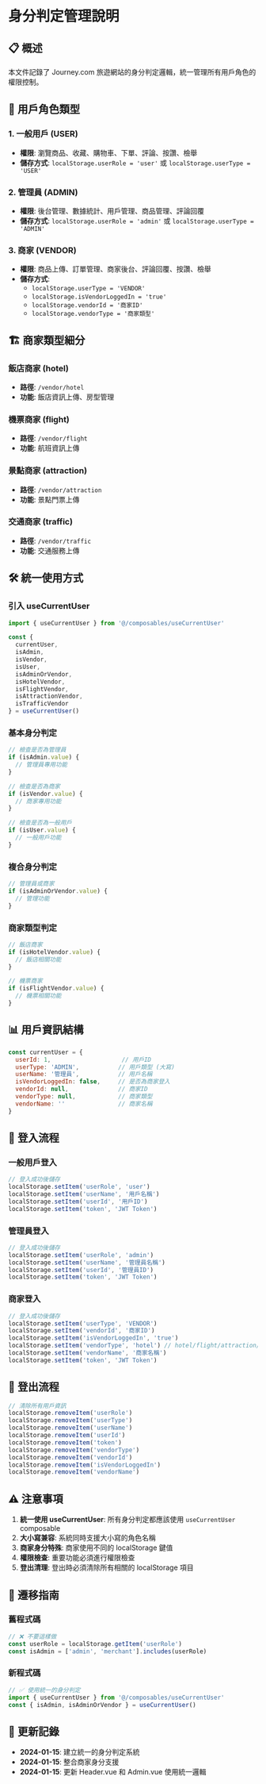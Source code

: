 # 身分判定管理說明

## 📋 概述

本文件記錄了 Journey.com 旅遊網站的身分判定邏輯，統一管理所有用戶角色的權限控制。

## 🔐 用戶角色類型

### 1. **一般用戶 (USER)**
- **權限**: 瀏覽商品、收藏、購物車、下單、評論、按讚、檢舉
- **儲存方式**: `localStorage.userRole = 'user'` 或 `localStorage.userType = 'USER'`

### 2. **管理員 (ADMIN)**
- **權限**: 後台管理、數據統計、用戶管理、商品管理、評論回覆
- **儲存方式**: `localStorage.userRole = 'admin'` 或 `localStorage.userType = 'ADMIN'`

### 3. **商家 (VENDOR)**
- **權限**: 商品上傳、訂單管理、商家後台、評論回覆、按讚、檢舉
- **儲存方式**: 
  - `localStorage.userType = 'VENDOR'`
  - `localStorage.isVendorLoggedIn = 'true'`
  - `localStorage.vendorId = '商家ID'`
  - `localStorage.vendorType = '商家類型'`

## 🏗️ 商家類型細分

### 飯店商家 (hotel)
- **路徑**: `/vendor/hotel`
- **功能**: 飯店資訊上傳、房型管理

### 機票商家 (flight)
- **路徑**: `/vendor/flight`
- **功能**: 航班資訊上傳

### 景點商家 (attraction)
- **路徑**: `/vendor/attraction`
- **功能**: 景點門票上傳

### 交通商家 (traffic)
- **路徑**: `/vendor/traffic`
- **功能**: 交通服務上傳

## 🛠️ 統一使用方式

### 引入 useCurrentUser
```javascript
import { useCurrentUser } from '@/composables/useCurrentUser'

const { 
  currentUser, 
  isAdmin, 
  isVendor, 
  isUser, 
  isAdminOrVendor,
  isHotelVendor,
  isFlightVendor,
  isAttractionVendor,
  isTrafficVendor
} = useCurrentUser()
```

### 基本身分判定
```javascript
// 檢查是否為管理員
if (isAdmin.value) {
  // 管理員專用功能
}

// 檢查是否為商家
if (isVendor.value) {
  // 商家專用功能
}

// 檢查是否為一般用戶
if (isUser.value) {
  // 一般用戶功能
}
```

### 複合身分判定
```javascript
// 管理員或商家
if (isAdminOrVendor.value) {
  // 管理功能
}
```

### 商家類型判定
```javascript
// 飯店商家
if (isHotelVendor.value) {
  // 飯店相關功能
}

// 機票商家
if (isFlightVendor.value) {
  // 機票相關功能
}
```

## 📊 用戶資訊結構

```javascript
const currentUser = {
  userId: 1,                    // 用戶ID
  userType: 'ADMIN',           // 用戶類型 (大寫)
  userName: '管理員',           // 用戶名稱
  isVendorLoggedIn: false,     // 是否為商家登入
  vendorId: null,              // 商家ID
  vendorType: null,            // 商家類型
  vendorName: ''               // 商家名稱
}
```

## 🔄 登入流程

### 一般用戶登入
```javascript
// 登入成功後儲存
localStorage.setItem('userRole', 'user')
localStorage.setItem('userName', '用戶名稱')
localStorage.setItem('userId', '用戶ID')
localStorage.setItem('token', 'JWT Token')
```

### 管理員登入
```javascript
// 登入成功後儲存
localStorage.setItem('userRole', 'admin')
localStorage.setItem('userName', '管理員名稱')
localStorage.setItem('userId', '管理員ID')
localStorage.setItem('token', 'JWT Token')
```

### 商家登入
```javascript
// 登入成功後儲存
localStorage.setItem('userType', 'VENDOR')
localStorage.setItem('vendorId', '商家ID')
localStorage.setItem('isVendorLoggedIn', 'true')
localStorage.setItem('vendorType', 'hotel') // hotel/flight/attraction/traffic
localStorage.setItem('vendorName', '商家名稱')
localStorage.setItem('token', 'JWT Token')
```

## 🚫 登出流程

```javascript
// 清除所有用戶資訊
localStorage.removeItem('userRole')
localStorage.removeItem('userType')
localStorage.removeItem('userName')
localStorage.removeItem('userId')
localStorage.removeItem('token')
localStorage.removeItem('vendorType')
localStorage.removeItem('vendorId')
localStorage.removeItem('isVendorLoggedIn')
localStorage.removeItem('vendorName')
```

## ⚠️ 注意事項

1. **統一使用 useCurrentUser**: 所有身分判定都應該使用 `useCurrentUser` composable
2. **大小寫兼容**: 系統同時支援大小寫的角色名稱
3. **商家身分特殊**: 商家使用不同的 localStorage 鍵值
4. **權限檢查**: 重要功能必須進行權限檢查
5. **登出清理**: 登出時必須清除所有相關的 localStorage 項目

## 🔧 遷移指南

### 舊程式碼
```javascript
// ❌ 不要這樣做
const userRole = localStorage.getItem('userRole')
const isAdmin = ['admin', 'merchant'].includes(userRole)
```

### 新程式碼
```javascript
// ✅ 使用統一的身分判定
import { useCurrentUser } from '@/composables/useCurrentUser'
const { isAdmin, isAdminOrVendor } = useCurrentUser()
```

## 📝 更新記錄

- **2024-01-15**: 建立統一的身分判定系統
- **2024-01-15**: 整合商家身分支援
- **2024-01-15**: 更新 Header.vue 和 Admin.vue 使用統一邏輯 